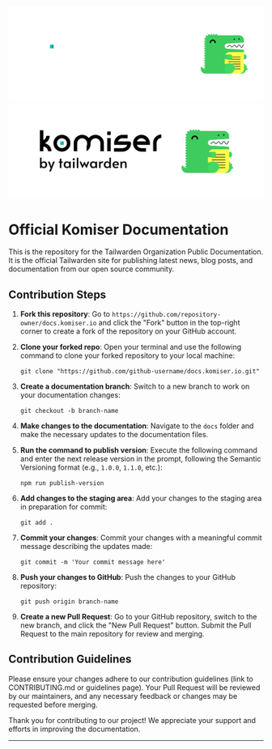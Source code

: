 ![Readme-banner](./static/img/docs-banner-tw.png#gh-dark-mode-only)
![Readme-banner](./static/img/docs-banner-tw-light.png#gh-light-mode-only)

<h1>Official Komiser Documentation</h1>
<p>
This is the repository for the Tailwarden Organization Public Documentation. It is the official Tailwarden site for publishing latest news, blog posts, and documentation from our open source community.
</p>

</div>

## Contribution Steps

1. **Fork this repository**: Go to `https://github.com/repository-owner/docs.komiser.io` and click the "Fork" button in the top-right corner to create a fork of the repository on your GitHub account.

2. **Clone your forked repo**: Open your terminal and use the following command to clone your forked repository to your local machine:

   ```
   git clone "https://github.com/github-username/docs.komiser.io.git"
   ```

3. **Create a documentation branch**: Switch to a new branch to work on your documentation changes:

   ```
   git checkout -b branch-name
   ```

4. **Make changes to the documentation**: Navigate to the `docs` folder and make the necessary updates to the documentation files.

5. **Run the command to publish version**: Execute the following command and enter the next release version in the prompt, following the Semantic Versioning format (e.g., `1.0.0`, `1.1.0`, etc.):

   ```
   npm run publish-version
   ```

6. **Add changes to the staging area**: Add your changes to the staging area in preparation for commit:

   ```
   git add .
   ```

7. **Commit your changes**: Commit your changes with a meaningful commit message describing the updates made:

   ```
   git commit -m 'Your commit message here'
   ```

8. **Push your changes to GitHub**: Push the changes to your GitHub repository:

   ```
   git push origin branch-name
   ```

9. **Create a new Pull Request**: Go to your GitHub repository, switch to the new branch, and click the "New Pull Request" button. Submit the Pull Request to the main repository for review and merging.

## Contribution Guidelines

Please ensure your changes adhere to our contribution guidelines (link to CONTRIBUTING.md or guidelines page). Your Pull Request will be reviewed by our maintainers, and any necessary feedback or changes may be requested before merging.

Thank you for contributing to our project! We appreciate your support and efforts in improving the documentation.

---
